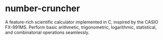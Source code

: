 # number-cruncher
A feature-rich scientific calculator implemented in C, inspired by the CASIO FX-991MS. Perform basic arithmetic, trigonometric, logarithmic, statistical, and combinatorial operations seamlessly.
